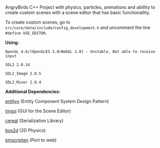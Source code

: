 AngryBirds C++ Project with physics, particles, animations and abillity to create custom scenes with a scene editor that has basic functionallity.

To create custom scenes, go to `src/core/data/include/config_development.h` and uncomment the line `#define USE_EDITOR`.

**Using:**

`OpenGL 4.6/(OpenGLES 3.0/WebGL 2.0) - Unstable, Not able to receive input`

`SDL2 2.0.14`

`SDL2_Image 2.0.5`

`SDL2_Mixer 2.0.4`

**Additional Dependencies:**

[entityx](https://github.com/alecthomas/entityx) (Entity Component System Design Pattern)

[imgui](https://github.com/ocornut/imgui) (GUI for the Scene Editor)

[cereal](https://github.com/USCiLab/cereal) (Serialization Library)

[box2d](https://github.com/erincatto/box2d) (2D Physics)

[emscripten](https://github.com/emscripten-core/emscripten) (Port to web)
